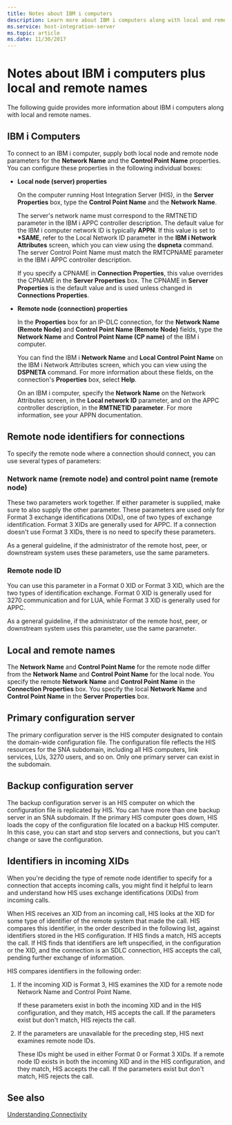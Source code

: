 ```yaml
---
title: Notes about IBM i computers
description: Learn more about IBM i computers along with local and remote names.
ms.service: host-integration-server
ms.topic: article
ms.date: 11/30/2017
---
```


# Notes about IBM i computers plus local and remote names

The following guide provides more information about IBM i computers along with local and remote names.

## IBM i Computers

To connect to an IBM i computer, supply both local node and remote node parameters for the **Network Name** and the **Control Point Name** properties. You can configure these properties in the following individual boxes:  
  
- **Local node (server) properties**

  On the computer running Host Integration Server (HIS), in the **Server Properties** box, type the **Control Point Name** and the **Network Name**.

  The server's network name must correspond to the RMTNETID parameter in the IBM i APPC controller description. The default value for the IBM i computer network ID is typically **APPN**. If this value is set to **\*SAME**, refer to the Local Network ID parameter in the **IBM i Network Attributes** screen, which you can view using the **dspneta** command. The server Control Point Name must match the RMTCPNAME parameter in the IBM i APPC controller description.  
  
   If you specify a CPNAME in **Connection Properties**, this value overrides the CPNAME in the **Server Properties** box. The CPNAME in **Server Properties** is the default value and is used unless changed in **Connections Properties**.  
  
- **Remote node (connection) properties**

  In the **Properties** box for an IP-DLC connection, for the **Network Name (Remote Node)** and **Control Point Name (Remote Node)** fields, type the **Network Name** and **Control Point Name (CP name)** of the IBM i computer.

  You can find the IBM i **Network Name** and **Local Control Point Name** on the IBM i Network Attributes screen, which you can view using the **DSPNETA** command. For more information about these fields, on the connection's **Properties** box, select **Help**.

  On an IBM i computer, specify the **Network Name** on the Network Attributes screen, in the **Local network ID** parameter, and on the APPC controller description, in the **RMTNETID parameter**. For more information, see your APPN documentation.

## Remote node identifiers for connections

To specify the remote node where a connection should connect, you can use several types of parameters:

### Network name (remote node) and control point name (remote node)  

These two parameters work together. If either parameter is supplied, make sure to also supply the other parameter. These parameters are used only for Format 3 exchange identifications (XIDs), one of two types of exchange identification. Format 3 XIDs are generally used for APPC. If a connection doesn't use Format 3 XIDs, there is no need to specify these parameters.

As a general guideline, if the administrator of the remote host, peer, or downstream system uses these parameters, use the same parameters.
  
### Remote node ID  

You can use this parameter in a Format 0 XID or Format 3 XID, which are the two types of identification exchange. Format 0 XID is generally used for 3270 communication and for LUA, while Format 3 XID is generally used for APPC.  

As a general guideline, if the administrator of the remote host, peer, or downstream system uses this parameter, use the same parameter.

## Local and remote names  

The **Network Name** and **Control Point Name** for the remote node differ from the **Network Name** and **Control Point Name** for the local node. You specify the remote **Network Name** and **Control Point Name** in the **Connection Properties** box. You specify the local **Network Name** and **Control Point Name** in the **Server Properties** box.
  
## Primary configuration server

The primary configuration server is the HIS computer designated to contain the domain-wide configuration file. The configuration file reflects the HIS resources for the SNA subdomain, including all HIS computers, link services, LUs, 3270 users, and so on. Only one primary server can exist in the subdomain.  
  
## Backup configuration server

The backup configuration server is an HIS computer on which the configuration file is replicated by HIS. You can have more than one backup server in an SNA subdomain. If the primary HIS computer goes down, HIS loads the copy of the configuration file located on a backup HIS computer. In this case, you can start and stop servers and connections, but you can't change or save the configuration.

## Identifiers in incoming XIDs

When you're deciding the type of remote node identifier to specify for a connection that accepts incoming calls, you might find it helpful to learn and understand how HIS uses exchange identifications (XIDs) from incoming calls.

When HIS receives an XID from an incoming call, HIS looks at the XID for some type of identifier of the remote system that made the call. HIS compares this identifier, in the order described in the following list, against identifiers stored in the HIS configuration. If HIS finds a match, HIS accepts the call. If HIS finds that identifiers are left unspecified, in the configuration or the XID, and the connection is an SDLC connection, HIS accepts the call, pending further exchange of information.
  
HIS compares identifiers in the following order:

1. If the incoming XID is Format 3, HIS examines the XID for a remote node Network Name and Control Point Name.

   If these parameters exist in both the incoming XID and in the HIS configuration, and they match, HIS accepts the call. If the parameters exist but don't match, HIS rejects the call.

1. If the parameters are unavailable for the preceding step, HIS next examines remote node IDs.

   These IDs might be used in either Format 0 or Format 3 XIDs. If a remote node ID exists in both the incoming XID and in the HIS configuration, and they match, HIS accepts the call. If the parameters exist but don't match, HIS rejects the call.
   
## See also

[Understanding Connectivity](understanding-connectivity1.md)
